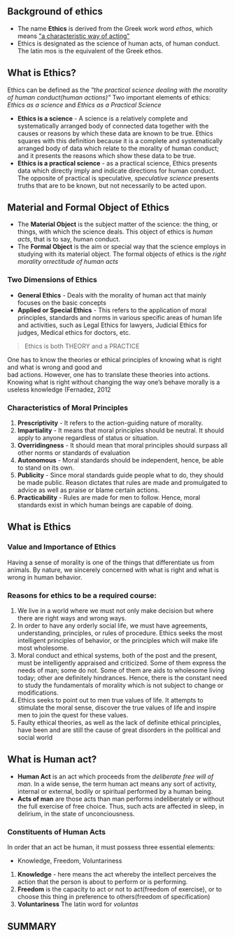## Background of ethics
- The name **Ethics** is derived from the Greek work word *ethos*, which means <u>"a characteristic way of acting"</u>
- Ethics is designated as the science of human acts, of human conduct. The latin mos is the equivalent of the Greek ethos. 

## What is Ethics?
Ethics can be defined as the *"the practical science dealing with the morality of human conduct(human actions)"*
Two important elements of ethics: *Ethics as a science* and *Ethics as a Practical Science*

- **Ethics is a science** - A science is a relatively complete and systematically arranged body of connected data together with the causes or reasons by which these data are known to be true.  Ethics squares with this definition because it is a complete and systematically   arranged body of data which relate to the morality of human conduct; and it presents the reasons which show these data to be true.
- **Ethics is a practical science** - as a practical science, Ethics presents data which directly imply and indicate directions for human conduct.  The opposite of practical is speculative, *speculative science* presents truths that are to be known, but not necessarily to be acted upon.

## Material and Formal Object of Ethics
- The **Material Object** is the subject matter of the science: the thing, or things, with which the science deals. This object of ethics is *human acts*, that is to say, human conduct.
- The **Formal Object** is the aim or special way that the science employs in studying with its material object.  The formal objects of ethics is the *right morality* or*rectitude of human acts*


### Two Dimensions of Ethics
- **General Ethics** - Deals with the morality of human act that mainly focuses on the basic concepts
- **Applied or Special Ethics** - This refers to the application of moral principles, standards and norms in various specific areas of human life and activities, such as Legal Ethics for lawyers, Judicial Ethics for judges, Medical ethics for doctors, etc.

>Ethics is both THEORY and a PRACTICE

One has to know the theories or ethical principles of knowing what is right and what is wrong and good and  
bad actions. However, one has to translate these theories into actions. Knowing what is right without changing the way one’s behave morally is a useless knowledge (Fernadez, 2012


### Characteristics of Moral Principles
1. **Prescriptivity** - It refers to the action-guiding nature of morality.
2. **Impartiality** - It means that moral principles should be neutral. It should apply to anyone regardless of status or situation.
3. **Overridingness** -  It should mean that moral principles should surpass all other norms or standards of evaluation
4. **Autonomous** - Moral standards should be independent, hence, be able to stand on its own. 
5. **Publicity** - Since moral standards guide people what to do, they should be made public. Reason dictates that rules are made and promulgated to advice as well as praise or blame certain actions.
6. **Practicability** -  Rules are made for men to follow. Hence, moral standards exist in which human beings are capable of doing.

## What is Ethics
### Value and Importance of Ethics
Having a sense of morality is one of the things that differentiate us from animals. By nature, we sincerely concerned with what is right and what is wrong in human behavior. 

### Reasons for ethics to be a required course:
1. We live in a  world where we must not only make decision but where there are right ways and wrong ways.
2. In order to have any orderly social life, we must have agreements, understanding, principles, or rules of procedure. Ethics seeks the most intelligent principles of behavior, or the principles which will make life most wholesome.
3. Moral conduct and ethical systems, both of the post and the present, must be intelligently appraised and criticized. Some of them express the needs of man; some do not. Some of them are aids to wholesome living today; other are definitely hindrances. Hence, there is the constant need to study the fundamentals of morality which is not subject to change or modifications. 
4. Ethics seeks to point out to men true values of life. It attempts to stimulate the moral sense, discover the true values of life and inspire men to join the quest for these values.
5. Faulty ethical theories, as well as the lack of definite ethical principles, have been and are still the cause of great disorders in the political and social world

## What is Human act?
- **Human Act** is an act which proceeds from the *deliberate free will of man*. In a wide sense, the term human act means any sort of activity, internal or external, bodily or spiritual performed by a human being. 
- **Acts of man** are those acts than man performs indeliberately  or without the full exercise of free choice. Thus, such acts are affected in sleep, in delirium, in the state of unconciousness.

### Constituents of Human Acts
In order that an act be human, it must possess three essential elements:
- Knowledge, Freedom, Voluntariness

1. **Knowledge** - here means the act whereby the intellect perceives the action that the person is about to perform or is performing. 
2. **Freedom** is the capacity to act or not to act(freedom of exercise), or to choose this thing in preference to others(freedom of specification)
3. **Voluntariness** The latin word for *voluntas*
## SUMMARY
